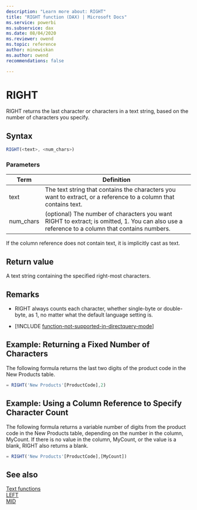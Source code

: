 ```yaml
---
description: "Learn more about: RIGHT"
title: "RIGHT function (DAX) | Microsoft Docs"
ms.service: powerbi 
ms.subservice: dax 
ms.date: 08/04/2020
ms.reviewer: owend
ms.topic: reference
author: minewiskan
ms.author: owend 
recommendations: false

---
```

# RIGHT

RIGHT returns the last character or characters in a text string, based on the number of characters you specify.  
  
## Syntax  
  
```js
RIGHT(<text>, <num_chars>)  
```
  
### Parameters  
  
|Term|Definition|  
|--------|--------------|  
|text|The text string that contains the characters you want to extract, or a reference to a column that contains text.|  
|num_chars|(optional) The number of characters you want RIGHT to extract; is omitted, 1. You can also use a reference to a column that contains numbers.|  
  
If the column reference does not contain text, it is implicitly cast as text.  
  
## Return value

A text string containing the specified right-most characters.  
  
## Remarks

- RIGHT always counts each character, whether single-byte or double-byte, as 1, no matter what the default language setting is.  
  
- [!INCLUDE [function-not-supported-in-directquery-mode](includes/function-not-supported-in-directquery-mode.md)]
  
## Example: Returning a Fixed Number of Characters  

The following formula returns the last two digits of the product code in the New Products table.  
  
```js
= RIGHT('New Products'[ProductCode],2)  
```
  
## Example: Using a Column Reference to Specify Character Count  

The following formula returns a variable number of digits from the product code in the New Products table, depending on the number in the column, MyCount. If there is no value in the column, MyCount, or the value is a blank, RIGHT also returns a blank.  
  
```js
= RIGHT('New Products'[ProductCode],[MyCount])  
```
  
## See also

[Text functions](text-functions-dax.md)  
[LEFT](left-function-dax.md)  
[MID](mid-function-dax.md)  
  
